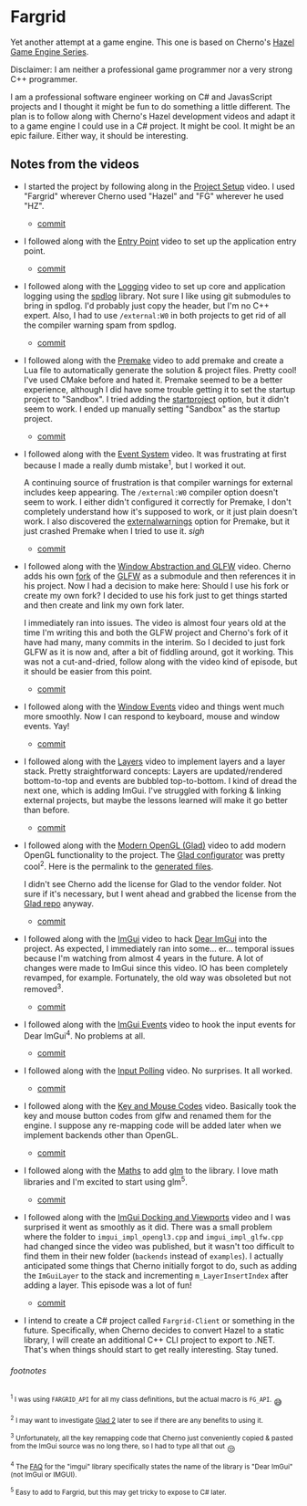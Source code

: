 # Fargrid

Yet another attempt at a game engine. This one is based on Cherno's [Hazel Game Engine Series](https://www.youtube.com/playlist?list=PLlrATfBNZ98dC-V-N3m0Go4deliWHPFwT).

Disclaimer: I am neither a professional game programmer nor a very strong C++ programmer.

I am a professional software engineer working on C# and JavasScript projects and I thought it might be fun to do something a little different. The plan is to follow along with Cherno's Hazel development videos and adapt it to a game engine I could use in a C# project. It might be cool. It might be an epic failure. Either way, it should be interesting.

## Notes from the videos

- I started the project by following along in the [Project Setup](https://www.youtube.com/watch?v=KG8cAGvn9d4&list=PLlrATfBNZ98dC-V-N3m0Go4deliWHPFwT&index=4) video. I used "Fargrid" wherever Cherno used "Hazel" and "FG" wherever he used "HZ".

  - [commit](https://github.com/toverbay/fargrid/commit/99a2bc8522aec981c8acf18860b87e6e66d57259)

- I followed along with the [Entry Point](https://www.youtube.com/watch?v=meARMOmTLgE&list=PLlrATfBNZ98dC-V-N3m0Go4deliWHPFwT&index=5) video to set up the application entry point.

  - [commit](https://github.com/toverbay/fargrid/commit/b75e544c897352924e707d8ecb9b91a7728059ee)

- I followed along with the [Logging](https://www.youtube.com/watch?v=dZr-53LAlOw&list=PLlrATfBNZ98dC-V-N3m0Go4deliWHPFwT&index=6) video to set up core and application logging using the [spdlog](https://github.com/gabime/spdlog) library. Not sure I like using git submodules to bring in spdlog. I'd probably just copy the header, but I'm no C++ expert. Also, I had to use `/external:W0` in both projects to get rid of all the compiler warning spam from spdlog.

  - [commit](https://github.com/toverbay/fargrid/commit/3a2ddbb2dd3af3f159128796c53114eab508cc5d)

- I followed along with the [Premake](https://www.youtube.com/watch?v=sULV3aB2qeU&list=PLlrATfBNZ98dC-V-N3m0Go4deliWHPFwT&index=7) video to add premake and create a Lua file to automatically generate the solution & project files. Pretty cool! I've used CMake before and hated it. Premake seemed to be a better experience, although I did have some trouble getting it to set the startup project to "Sandbox". I tried adding the [startproject](https://premake.github.io/docs/startproject/) option, but it didn't seem to work. I ended up manually setting "Sandbox" as the startup project.

  - [commit](https://github.com/toverbay/fargrid/commit/26f592220c890d8f114b4fd10afeb9448041566f)

- I followed along with the [Event System](https://www.youtube.com/watch?v=xnopUoZbMEk&list=PLlrATfBNZ98dC-V-N3m0Go4deliWHPFwT&index=9) video. It was frustrating at first because I made a really dumb mistake<sup>1</sup>, but I worked it out.

  A continuing source of frustration is that compiler warnings for external includes keep appearing. The `/external:W0` compiler option doesn't seem to work. I either didn't configured it correctly for Premake, I don't completely understand how it's supposed to work, or it just plain doesn't work. I also discovered the [externalwarnings](https://premake.github.io/docs/externalwarnings/) option for Premake, but it just crashed Premake when I tried to use it. *sigh*

  - [commit](https://github.com/toverbay/fargrid/commit/f9f95b16cdff48b428dbb8ce8de859b905010a64)

- I followed along with the [Window Abstraction and GLFW](https://www.youtube.com/watch?v=88dmtleVywk&list=PLlrATfBNZ98dC-V-N3m0Go4deliWHPFwT&index=11) video. Cherno adds his own [fork](https://github.com/TheCherno/glfw) of the [GLFW](https://github.com/glfw/glfw) as a submodule and then references it in his project. Now I had a decision to make here: Should I use his fork or create my own fork? I decided to use his fork just to get things started and then create and link my own fork later.

  I immediately ran into issues. The video is almost four years old at the time I'm writing this and both the GLFW project and Cherno's fork of it have had many, many commits in the interim. So I decided to just fork GLFW as it is now and, after a bit of fiddling around, got it working. This was not a cut-and-dried, follow along with the video kind of episode, but it should be easier from this point.

  - [commit](https://github.com/toverbay/fargrid/commit/55003e556c2392d096d6dd15795b454955b976a0)

- I followed along with the [Window Events](https://www.youtube.com/watch?v=r74WxFMIEdU&list=PLlrATfBNZ98dC-V-N3m0Go4deliWHPFwT&index=12) video and things went much more smoothly. Now I can respond to keyboard, mouse and window events. Yay!

  - [commit](https://github.com/toverbay/fargrid/commit/c4e13bf8a2b3dbf657b2a779aaea8f1ebe6896f2)

- I followed along with the [Layers](https://www.youtube.com/watch?v=_Kj6BSfM6P4&list=PLlrATfBNZ98dC-V-N3m0Go4deliWHPFwT&index=13) video to implement layers and a layer stack. Pretty straightforward concepts: Layers are updated/rendered bottom-to-top and events are bubbled top-to-bottom. I kind of dread the next one, which is adding ImGui. I've struggled with forking & linking external projects, but maybe the lessons learned will make it go better than before.

  - [commit](https://github.com/toverbay/fargrid/commit/2fccebc5ab2830e8afe92f7961d4136885112710)

- I followed along with the [Modern OpenGL (Glad)](https://www.youtube.com/watch?v=HFyHIc89z1g&list=PLlrATfBNZ98dC-V-N3m0Go4deliWHPFwT&index=14) video to add modern OpenGL functionality to the project. The [Glad configurator](https://glad.dav1d.de) was pretty cool<sup>2</sup>. Here is the permalink to the [generated files](https://glad.dav1d.de/#language=c&specification=gl&api=gl%3D4.6&api=gles1%3Dnone&api=gles2%3Dnone&api=glsc2%3Dnone&profile=compatibility&loader=on).

  I didn't see Cherno add the license for Glad to the vendor folder. Not sure if it's necessary, but I went ahead and grabbed the license from the [Glad repo](https://github.com/Dav1dde/glad) anyway.

  - [commit](https://github.com/toverbay/fargrid/commit/19b96efcec6813bdfa008d9742e145d12b3e49c9)

- I followed along with the [ImGui](https://www.youtube.com/watch?v=st4lgNI6_F4&list=PLlrATfBNZ98dC-V-N3m0Go4deliWHPFwT&index=15) video to hack [Dear ImGui](https://github.com/ocornut/imgui) into the project. As expected, I immediately ran into some... er... temporal issues because I'm watching from almost 4 years in the future. A lot of changes were made to ImGui since this video. IO has been completely revamped, for example. Fortunately, the old way was obsoleted but not removed<sup>3</sup>.

  - [commit](https://github.com/toverbay/fargrid/commit/49e6fee0ed67016ae4fff7728092e91e331af700)

- I followed along with the [ImGui Events](https://www.youtube.com/watch?v=yBP1gSbQPPM&list=PLlrATfBNZ98dC-V-N3m0Go4deliWHPFwT&index=16) video to hook the input events for Dear ImGui<sup>4</sup>. No problems at all.

  - [commit](https://github.com/toverbay/fargrid/commit/ab1d77a8df3aec10942a67e5ddde5a42bcdb552b)

- I followed along with the [Input Polling](https://www.youtube.com/watch?v=yuhNj8yGDJQ&list=PLlrATfBNZ98dC-V-N3m0Go4deliWHPFwT&index=19) video. No surprises. It all worked.

  - [commit](https://github.com/toverbay/fargrid/commit/1f50ce873280ed7177a4f0303f954e362b889c04)

- I followed along with the [Key and Mouse Codes](https://www.youtube.com/watch?v=zaJGn8pur5I&list=PLlrATfBNZ98dC-V-N3m0Go4deliWHPFwT&index=20) video. Basically took the key and mouse button codes from glfw and renamed them for the engine. I suppose any re-mapping code will be added later when we implement backends other than OpenGL.

  - [commit](https://github.com/toverbay/fargrid/commit/8fb519c224cc38bae67aad07f469bdc32b7195ac)

- I followed along with the [Maths](https://www.youtube.com/watch?v=Idr1G1KyPNg&list=PLlrATfBNZ98dC-V-N3m0Go4deliWHPFwT&index=21) to add [glm](https://glm.g-truc.net/0.9.2/api/index.html) to the library. I love math libraries and I'm excited to start using glm<sup>5</sup>.

  - [commit](https://github.com/toverbay/fargrid/commit/f25d1e1152f95eee7f1c8b39eb6af833ac934974)

- I followed along with the [ImGui Docking and Viewports](https://www.youtube.com/watch?v=lZuje-3iyVE&list=PLlrATfBNZ98dC-V-N3m0Go4deliWHPFwT&index=22) video and I was surprised it went as smoothly as it did. There was a small problem where the folder to `imgui_impl_opengl3.cpp` and `imgui_impl_glfw.cpp` had changed since the video was published, but it wasn't too difficult to find them in their new folder (`backends` instead of `examples`). I actually anticipated some things that Cherno initially forgot to do, such as adding the `ImGuiLayer` to the stack and incrementing `m_LayerInsertIndex` after adding a layer. This episode was a lot of fun!

  - [commit](https://github.com/toverbay/fargrid/commit/b842c4d183de9d5b53aba493f8ded49ddc828e60)

- I intend to create a C# project called `Fargrid-Client` or something in the future. Specifically, when Cherno decides to convert Hazel to a static library, I will create an additional C++ CLI project to export to .NET. That's when things should start to get really interesting. Stay tuned.

###### footnotes

  <sup><sup>1</sup> I was using `FARGRID_API` for all my class definitions, but the actual macro is `FG_API`.</sup> :sweat_smile:

  <sup><sup>2</sup> I may want to investigate [Glad 2](https://gen.glad.sh/) later to see if there are any benefits to using it.</sup>

  <sup><sup>3</sup> Unfortunately, all the key remapping code that Cherno just conveniently copied & pasted from the ImGui source was no long there, so I had to type all that out</sup> :unamused:

  <sup><sup>4</sup> The [FAQ](https://github.com/ocornut/imgui/blob/master/docs/FAQ.md#q-what-is-this-library-called) for the "imgui" library specifically states the name of the library is "Dear ImGui" (not ImGui or IMGUI).</sup>

  <sup><sup>5</sup> Easy to add to Fargrid, but this may get tricky to expose to C# later.</sup>
